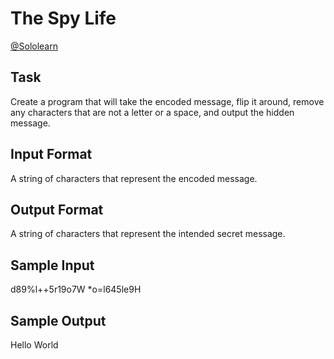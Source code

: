 # The Spy Life

[@Sololearn](sololearn.com)

## Task

Create a program that will take the encoded message, flip it around, remove any characters that are not a letter or a space, and output the hidden message.

## Input Format

A string of characters that represent the encoded message.

## Output Format

A string of characters that represent the intended secret message.

## Sample Input

d89%l++5r19o7W *o=l645le9H

## Sample Output

Hello World
